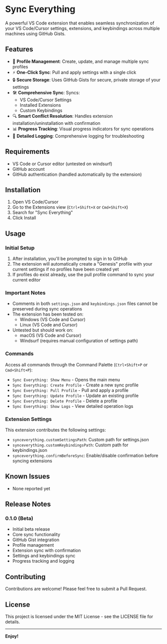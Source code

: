 # Sync Everything

A powerful VS Code extension that enables seamless synchronization of your VS Code/Cursor settings, extensions, and keybindings across multiple machines using GitHub Gists.

## Features

- 🔄 **Profile Management**: Create, update, and manage multiple sync profiles
- ⚡ **One-Click Sync**: Pull and apply settings with a single click
- 🔒 **Secure Storage**: Uses GitHub Gists for secure, private storage of your settings
- 🛠 **Comprehensive Sync**: Syncs:
  - VS Code/Cursor Settings
  - Installed Extensions
  - Custom Keybindings
- 🔍 **Smart Conflict Resolution**: Handles extension installation/uninstallation with confirmation
- 📊 **Progress Tracking**: Visual progress indicators for sync operations
- 📝 **Detailed Logging**: Comprehensive logging for troubleshooting

## Requirements

- VS Code or Cursor editor (untested on windsurf)
- GitHub account
- GitHub authentication (handled automatically by the extension)

## Installation

1. Open VS Code/Cursor
2. Go to the Extensions view (`Ctrl+Shift+X` or `Cmd+Shift+X`)
3. Search for "Sync Everything"
4. Click Install

## Usage

### Initial Setup

1. After installation, you'll be prompted to sign in to GitHub
2. The extension will automatically create a "Genesis" profile with your current settings if no profiles have been created yet
3. If profiles do exist already, use the pull profile command to sync your current editor

### Important Notes

- Comments in both `settings.json` and `keybindings.json` files cannot be preserved during sync operations
- The extension has been tested on:
  - Windows (VS Code and Cursor)
  - Linux (VS Code and Cursor)
- Untested but should work on:
  - macOS (VS Code and Cursor)
  - Windsurf (requires manual configuration of settings path)

### Commands

Access all commands through the Command Palette (`Ctrl+Shift+P` or `Cmd+Shift+P`):

- `Sync Everything: Show Menu` - Opens the main menu
- `Sync Everything: Create Profile` - Create a new sync profile
- `Sync Everything: Pull Profile` - Pull and apply a profile
- `Sync Everything: Update Profile` - Update an existing profile
- `Sync Everything: Delete Profile` - Delete a profile
- `Sync Everything: Show Logs` - View detailed operation logs

### Extension Settings

This extension contributes the following settings:

* `synceverything.customSettingsPath`: Custom path for settings.json
* `synceverything.customKeybindingsPath`: Custom path for keybindings.json
* `synceverything.confirmBeforeSync`: Enable/disable confirmation before syncing extensions

## Known Issues

- None reported yet

## Release Notes

### 0.1.0 (Beta)

- Initial beta release
- Core sync functionality
- GitHub Gist integration
- Profile management
- Extension sync with confirmation
- Settings and keybindings sync
- Progress tracking and logging

## Contributing

Contributions are welcome! Please feel free to submit a Pull Request.

## License

This project is licensed under the MIT License - see the LICENSE file for details.

---

**Enjoy!**
